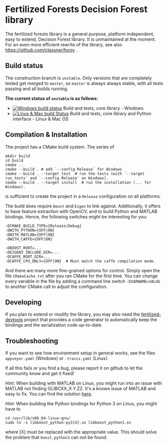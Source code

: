 # Fertilized Forests Decision Forest library

The fertilized forests library is a general purpose, platform independent, easy
to extend, Decision Forest library. It is unmaintained at the moment. For an even
more efficient rewrite of the library, see also https://github.com/classner/forpy . 

## Build status

The construction branch is `unstable`. Only versions that are completely tested
get merged to `master`, so `master` is always always stable, with all tests
passing and all builds running.

**The current status of `unstable` is as follows:**

* [![Windows build status](https://ci.appveyor.com/api/projects/status/ypw6pxe1sp26hv62?svg=true)](https://ci.appveyor.com/project/classner/fertilized-forests) Build and tests, core library - Windows
* [![Linux & Mac build Status](https://travis-ci.org/classner/fertilized-forests.svg?branch=unstable)](https://travis-ci.org/classner/fertilized-forests) Build and tests, core library and Python interface - Linux & Mac OS

## Compilation & Installation

The project has a CMake build system. The series of

    mkdir build
    cd build
    cmake ..
    cmake --build . # add `--config Release` for Windows
    cmake --build . --target test  # run the tests (with `--target run_tests` and `--config Release` on Windows).
    cmake --build . --target install  # run the installation (... for Windows).

is sufficient to create the project in a `Release` configuration on all
platforms.

The build does require `Boost` and `Eigen` to link against.
Additionally, it offers to have feature extraction with OpenCV, and
to build Python and MATLAB bindings. Hence, the following switches might be
interesting for you:

    -DCMAKE_BUILD_TYPE={Release|Debug}
    -DWITH_PYTHON={OFF|ON}
    -DWITH_MATLAB={OFF|ON}
    -DWITH_CAFFE={OFF|ON}

    -DBOOST_ROOT=...
    -DEIGEN3_INCLUDE_DIR=...
    -DCAFFE_ROOT_DIR=...
    -DCAFFE_CPU_ONLY={OFF|ON}  # Must match the caffe compilation mode.

And there are many more fine-grained options for control. Simply open the
file `CMakeCache.txt` after you ran CMake for the first time. You can change
every variable in the file by adding a command line switch `-DVARNAME=VALUE`
to another CMake call to adjust the configuration.

## Developing

If you plan to extend or modify the library, you may also need the [fertilized-devtools](https://github.com/classner/fertilized-devtools)
project that provides a code generator to
automatically keep the bindings and the serialization code up-to-date.

## Troubleshooting

If you want to see how
environment setup in general works, see the files `appveyor.yaml` (Windows) or
`.travis.yaml` (Linux).

If all this fails or you find a bug, please report it on github to let the
community know and get it fixed!

_Hint_: When building with MATLAB on Linux, you might run into an issue with
MATLAB not finding GLIBCXX_X.Y.ZZ. It's a known issue of MATLAB and easy to fix.
You can find the solution [here](https://fantasticzr.wordpress.com/2013/05/29/matlab-error-libstdc-so-version-glibcxx_3-4-15-not-found/).

_Hint_: When building the Python bindings for Python 3 on Linux, you might
have to

    cd /usr/lib/x86_64-linux-gnu/
    sudo ln -s libboost_python-py3[X].so libboost_python3.so

where [X] must be replaced with the appropriate value. This should solve the
problem that `boost_python3` can not be found.
